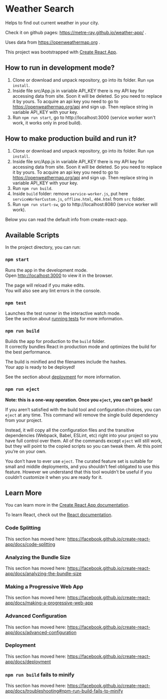 # Weather Search

Helps to find out current weather in your city.

Check it on github pages: https://metre-ray.github.io/weather-app/ .

Uses data from https://openweathermap.org .

This project was bootstrapped with [Create React App](https://github.com/facebook/create-react-app).

## How to run in development mode?

1. Clone or download and unpack repository, go into its folder. Run `npm install`.
2. Inside file src/App.js in variable API_KEY there is my API key for accessing data from site. Soon it will be deleted. So you need to replace it by yours. To acquire an api key you need to go to https://openweathermap.org/api and sign up. Then replace string in variable API_KEY with your key.
3. Run `npm run start`, go to http://localhost:3000 (service worker won't work, it works only in prod build).

## How to make production build and run it?

1. Clone or download and unpack repository, go into its folder. Run `npm install`.
2. Inside file src/App.js in variable API_KEY there is my API key for accessing data from site. Soon it will be deleted. So you need to replace it by yours. To acquire an api key you need to go to https://openweathermap.org/api and sign up. Then replace string in variable API_KEY with your key.
3. Run `npm run build`.
4. Inside `build` folder: remove `service-worker.js`, put here `serviceWorkerCustom.js`, `offline.html`, `404.html` from `src` folder.
5. Run `npm run start-sw`, go to http://localhost:8080 (service worker will work).


Below you can read the default info from create-react-app.

## Available Scripts

In the project directory, you can run:

### `npm start`

Runs the app in the development mode.<br>
Open [http://localhost:3000](http://localhost:3000) to view it in the browser.

The page will reload if you make edits.<br>
You will also see any lint errors in the console.

### `npm test`

Launches the test runner in the interactive watch mode.<br>
See the section about [running tests](https://facebook.github.io/create-react-app/docs/running-tests) for more information.

### `npm run build`

Builds the app for production to the `build` folder.<br>
It correctly bundles React in production mode and optimizes the build for the best performance.

The build is minified and the filenames include the hashes.<br>
Your app is ready to be deployed!

See the section about [deployment](https://facebook.github.io/create-react-app/docs/deployment) for more information.

### `npm run eject`

**Note: this is a one-way operation. Once you `eject`, you can’t go back!**

If you aren’t satisfied with the build tool and configuration choices, you can `eject` at any time. This command will remove the single build dependency from your project.

Instead, it will copy all the configuration files and the transitive dependencies (Webpack, Babel, ESLint, etc) right into your project so you have full control over them. All of the commands except `eject` will still work, but they will point to the copied scripts so you can tweak them. At this point you’re on your own.

You don’t have to ever use `eject`. The curated feature set is suitable for small and middle deployments, and you shouldn’t feel obligated to use this feature. However we understand that this tool wouldn’t be useful if you couldn’t customize it when you are ready for it.

## Learn More

You can learn more in the [Create React App documentation](https://facebook.github.io/create-react-app/docs/getting-started).

To learn React, check out the [React documentation](https://reactjs.org/).

### Code Splitting

This section has moved here: https://facebook.github.io/create-react-app/docs/code-splitting

### Analyzing the Bundle Size

This section has moved here: https://facebook.github.io/create-react-app/docs/analyzing-the-bundle-size

### Making a Progressive Web App

This section has moved here: https://facebook.github.io/create-react-app/docs/making-a-progressive-web-app

### Advanced Configuration

This section has moved here: https://facebook.github.io/create-react-app/docs/advanced-configuration

### Deployment

This section has moved here: https://facebook.github.io/create-react-app/docs/deployment

### `npm run build` fails to minify

This section has moved here: https://facebook.github.io/create-react-app/docs/troubleshooting#npm-run-build-fails-to-minify
